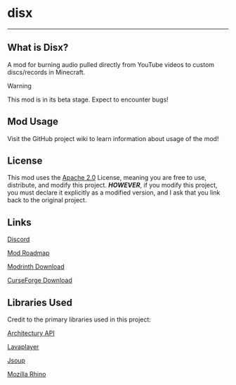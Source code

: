 # disx
***
## What is Disx?
A mod for burning audio pulled directly from YouTube videos to custom discs/records in Minecraft.

> [!WARNING]
> This mod is in its beta stage. Expect to encounter bugs!

## Mod Usage
Visit the GitHub project wiki to learn information about usage of the mod!

## License
This mod uses the [Apache 2.0](https://www.apache.org/licenses/LICENSE-2.0) License, meaning you are free to use, distribute, and modify this project. ***HOWEVER***, if you modify this project, you must declare it explicitly as a modified version, and I ask that you link back to the original project.

## Links
[Discord](https://discord.aviatorrob06.com)

[Mod Roadmap](https://trello.com/b/JwbWrPbE)

[Modrinth Download](https://modrinth.com/mod/disx)

[CurseForge Download](https://www.curseforge.com/minecraft/mc-mods/disx)

## Libraries Used
Credit to the primary libraries used in this project:

[Architectury API](https://github.com/architectury/architectury-api)

[Lavaplayer](https://github.com/lavalink-devs/lavaplayer)

[Jsoup](https://github.com/jhy/jsoup)

[Mozilla Rhino](https://github.com/mozilla/rhino)


